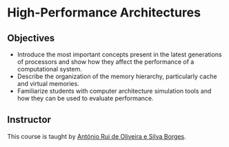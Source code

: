 # High-Performance Architectures

## Objectives

- Introduce the most important concepts present in the latest generations of processors and show how they affect the performance of a computational system.
- Describe the organization of the memory hierarchy, particularly cache and virtual memories.
- Familiarize students with computer architecture simulation tools and how they can be used to evaluate performance.

## Instructor

This course is taught by [António Rui de Oliveira e Silva Borges](https://www.ua.pt/pt/p/10306540).

